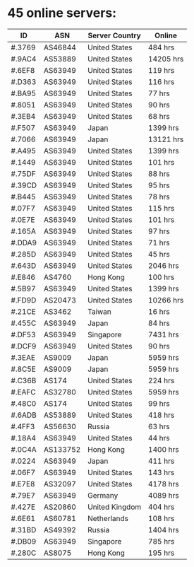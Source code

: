 # 45 online servers:

| ID | ASN | Server Country | Online |
| ------ | ------ | ------ | ------ |
| #.3769 | AS46844 | United States | 484 hrs |
| #.9AC4 | AS53889 | United States | 14205 hrs |
| #.6EF8 | AS63949 | United States | 119 hrs |
| #.D363 | AS63949 | United States | 116 hrs |
| #.BA95 | AS63949 | United States | 77 hrs |
| #.8051 | AS63949 | United States | 90 hrs |
| #.3EB4 | AS63949 | United States | 68 hrs |
| #.F507 | AS63949 | Japan | 1399 hrs |
| #.7066 | AS63949 | Japan | 13121 hrs |
| #.A495 | AS63949 | United States | 1399 hrs |
| #.1449 | AS63949 | United States | 101 hrs |
| #.75DF | AS63949 | United States | 88 hrs |
| #.39CD | AS63949 | United States | 95 hrs |
| #.B445 | AS63949 | United States | 78 hrs |
| #.07F7 | AS63949 | United States | 115 hrs |
| #.0E7E | AS63949 | United States | 101 hrs |
| #.165A | AS63949 | United States | 97 hrs |
| #.DDA9 | AS63949 | United States | 71 hrs |
| #.285D | AS63949 | United States | 45 hrs |
| #.643D | AS63949 | United States | 2046 hrs |
| #.E846 | AS4760 | Hong Kong | 100 hrs |
| #.5B97 | AS63949 | United States | 1399 hrs |
| #.FD9D | AS20473 | United States | 10266 hrs |
| #.21CE | AS3462 | Taiwan | 16 hrs |
| #.455C | AS63949 | Japan | 84 hrs |
| #.DF53 | AS63949 | Singapore | 7431 hrs |
| #.DCF9 | AS63949 | United States | 90 hrs |
| #.3EAE | AS9009 | Japan | 5959 hrs |
| #.8C5E | AS9009 | Japan | 5959 hrs |
| #.C36B | AS174 | United States | 224 hrs |
| #.EAFC | AS32780 | United States | 5959 hrs |
| #.48C0 | AS174 | United States | 99 hrs |
| #.6ADB | AS53889 | United States | 418 hrs |
| #.4FF3 | AS56630 | Russia | 63 hrs |
| #.18A4 | AS63949 | United States | 44 hrs |
| #.0C4A | AS133752 | Hong Kong | 1400 hrs |
| #.0224 | AS63949 | Japan | 411 hrs |
| #.06F7 | AS63949 | United States | 143 hrs |
| #.E7E8 | AS32097 | United States | 4178 hrs |
| #.79E7 | AS63949 | Germany | 4089 hrs |
| #.427E | AS20860 | United Kingdom | 404 hrs |
| #.6E61 | AS60781 | Netherlands | 108 hrs |
| #.31BD | AS49392 | Russia | 1404 hrs |
| #.DB09 | AS63949 | Singapore | 785 hrs |
| #.280C | AS8075 | Hong Kong | 195 hrs |

